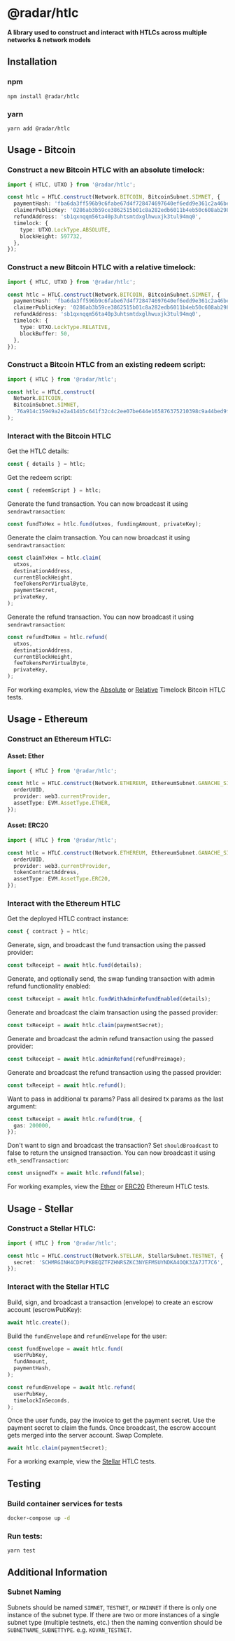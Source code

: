 # @radar/htlc
**A library used to construct and interact with HTLCs across multiple networks & network models**

## Installation

### npm

```
npm install @radar/htlc
```

### yarn

```
yarn add @radar/htlc
```

## Usage - Bitcoin

### Construct a new Bitcoin HTLC with an absolute timelock:

```typescript
import { HTLC, UTXO } from '@radar/htlc';

const htlc = HTLC.construct(Network.BITCOIN, BitcoinSubnet.SIMNET, {
  paymentHash: 'fba6da3ff596b9c6fabe67d4f728474697640ef6edd9e361c2a46be345112839',
  claimerPublicKey: '0286ab3b59ce3862515b01c8a282edb6011b4eb50c608ab298bfd70f6033f7bc65',
  refundAddress: 'sb1qxnqqm56ta40p3uhtsmtdxglhwuxjk3tul94mq0',
  timelock: {
    type: UTXO.LockType.ABSOLUTE,
    blockHeight: 597732,
  },
});
```

### Construct a new Bitcoin HTLC with a relative timelock:

```typescript
import { HTLC, UTXO } from '@radar/htlc';

const htlc = HTLC.construct(Network.BITCOIN, BitcoinSubnet.SIMNET, {
  paymentHash: 'fba6da3ff596b9c6fabe67d4f728474697640ef6edd9e361c2a46be345112839',
  claimerPublicKey: '0286ab3b59ce3862515b01c8a282edb6011b4eb50c608ab298bfd70f6033f7bc65',
  refundAddress: 'sb1qxnqqm56ta40p3uhtsmtdxglhwuxjk3tul94mq0',
  timelock: {
    type: UTXO.LockType.RELATIVE,
    blockBuffer: 50,
  },
});
```

### Construct a Bitcoin HTLC from an existing redeem script:

```typescript
import { HTLC } from '@radar/htlc';

const htlc = HTLC.construct(
  Network.BITCOIN,
  BitcoinSubnet.SIMNET,
  '76a914c15949a2e2a414b5c641f32c4c2ee07be644e165876375210398c9a44bed9f59c6041a574602aab0af6a08f3f0fb847fd9a167f7afd71b8d25670114b27576a9143f1857b3db895b4d481a46e5a0129cb2b04781c88868ac',
);
```

### Interact with the Bitcoin HTLC

Get the HTLC details:
```typescript
const { details } = htlc;
```

Get the redeem script:
```typescript
const { redeemScript } = htlc;
```

Generate the fund transaction. You can now broadcast it using `sendrawtransaction`:
```typescript
const fundTxHex = htlc.fund(utxos, fundingAmount, privateKey);
```

Generate the claim transaction. You can now broadcast it using `sendrawtransaction`:
```typescript
const claimTxHex = htlc.claim(
  utxos,
  destinationAddress,
  currentBlockHeight,
  feeTokensPerVirtualByte,
  paymentSecret,
  privateKey,
);
```

Generate the refund transaction. You can now broadcast it using `sendrawtransaction`:
```typescript
const refundTxHex = htlc.refund(
  utxos,
  destinationAddress,
  currentBlockHeight,
  feeTokensPerVirtualByte,
  privateKey,
);
```

For working examples, view the [Absolute](./test/integration/networks/bitcoin/bitcoin-bip65.test.ts) or
[Relative](./test/integration/networks/bitcoin/bitcoin-bip68.test.ts) Timelock Bitcoin HTLC tests.

## Usage - Ethereum

### Construct an Ethereum HTLC:

#### Asset: Ether

```typescript
import { HTLC } from '@radar/htlc';

const htlc = HTLC.construct(Network.ETHEREUM, EthereumSubnet.GANACHE_SIMNET, {
  orderUUID,
  provider: web3.currentProvider,
  assetType: EVM.AssetType.ETHER,
});
```

#### Asset: ERC20

```typescript
import { HTLC } from '@radar/htlc';

const htlc = HTLC.construct(Network.ETHEREUM, EthereumSubnet.GANACHE_SIMNET, {
  orderUUID,
  provider: web3.currentProvider,
  tokenContractAddress,
  assetType: EVM.AssetType.ERC20,
});
```

### Interact with the Ethereum HTLC

Get the deployed HTLC contract instance:
```typescript
const { contract } = htlc;
```

Generate, sign, and broadcast the fund transaction using the passed provider:
```typescript
const txReceipt = await htlc.fund(details);
```

Generate, and optionally send, the swap funding transaction with admin refund functionality enabled:
```typescript
const txReceipt = await htlc.fundWithAdminRefundEnabled(details);
```

Generate and broadcast the claim transaction using the passed provider:
```typescript
const txReceipt = await htlc.claim(paymentSecret);
```

Generate and broadcast the admin refund transaction using the passed provider:
```typescript
const txReceipt = await htlc.adminRefund(refundPreimage);
```

Generate and broadcast the refund transaction using the passed provider:
```typescript
const txReceipt = await htlc.refund();
```

Want to pass in additional tx params? Pass all desired tx params as the last argument:
```typescript
const txReceipt = await htlc.refund(true, {
  gas: 200000,
});
```

Don't want to sign and broadcast the transaction? Set `shouldBroadcast` to false to return the unsigned transaction. You can now broadcast it using `eth_sendTransaction`:
```typescript
const unsignedTx = await htlc.refund(false);
```

For working examples, view the [Ether](./test/integration/networks/ethereum/ether.test.ts) or
[ERC20](./test/integration/networks/ethereum/erc20.test.ts) Ethereum HTLC tests.

## Usage - Stellar

### Construct a Stellar HTLC:

```typescript
import { HTLC } from '@radar/htlc';

const htlc = HTLC.construct(Network.STELLAR, StellarSubnet.TESTNET, {
  secret: 'SCHMRGINH4CDPUPKBEQZTFZHNRSZKC3NYEFMSUYNDKA4OQK3ZA7JT7C6',
});
```

### Interact with the Stellar HTLC

Build, sign, and broadcast a transaction (envelope) to create an escrow account (escrowPubKey):
```typescript
await htlc.create();
```

Build the `fundEnvelope` and `refundEnvelope` for the user:
```typescript
const fundEnvelope = await htlc.fund(
  userPubKey,
  fundAmount,
  paymentHash,
);

const refundEnvelope = await htlc.refund(
  userPubKey,
  timelockInSeconds,
);
```

Once the user funds, pay the invoice to get the payment secret. Use the payment secret to claim the funds.
Once broadcast, the escrow account gets merged into the server account. Swap Complete.
``` typescript
await htlc.claim(paymentSecret);
```

For a working example, view the [Stellar](./test/integration/networks/stellar/stellar.test.ts) HTLC tests.

## Testing

### Build container services for tests
```sh
docker-compose up -d
```

### Run tests:
```
yarn test
```

## Additional Information

### Subnet Naming

Subnets should be named `SIMNET`, `TESTNET`, or `MAINNET` if there is only one instance of the subnet type. If there are two or more instances of a single subnet type (multiple testnets, etc.) then the naming convention should be `SUBNETNAME_SUBNETTYPE`. e.g. `KOVAN_TESTNET`.
